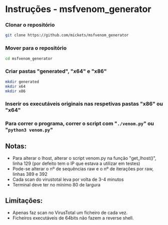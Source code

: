 # Instruções - msfvenom_generator

### Clonar o repositório
```bash
git clone https://github.com/mickets/msfvenom_generator
```

### Mover para o repositório
```bash
cd msfvenom_generator
```

### Criar pastas "generated", "x64" e "x86"
```bash
mkdir generated
mkdir x64
mkdir x86
```

### Inserir os executáveis originais nas respetivas pastas "x86" ou "x64"

### Para correr o programa, correr o script com "`./venom.py`" ou "`python3 venom.py`"


## Notas:
- Para alterar o lhost, alterar o script venom.py na função "get_lhost()", linha 129 (por defeito tem o IP que estava a utilizar em testes)
- Pode-se alterar o nº de sequências raw e o nº de iterações por raw, linhas 389 e 392
- Cada scan do virustotal leva por volta de 3-4 minutos
- Terminal deve ter no mínimo 80 de largura


## Limitações:
- Apenas faz scan no VirusTotal um ficheiro de cada vez.
- Ficheiros executáveis de 64bits não fazem a reverse shell.
